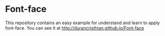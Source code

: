 Font-face
=========

This repository contains an easy example for understand and learn to apply font-face. You can see it at http://durancristhian.github.io/Font-face